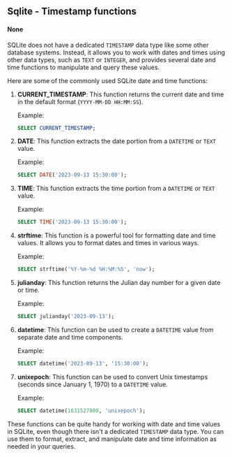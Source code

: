 ## Sqlite - Timestamp functions
#### None


SQLite does not have a dedicated `TIMESTAMP` data type like some other database systems. Instead, it allows you to work with dates and times using other data types, such as `TEXT` or `INTEGER`, and provides several date and time functions to manipulate and query these values.

Here are some of the commonly used SQLite date and time functions:

1. **CURRENT_TIMESTAMP**: This function returns the current date and time in the default format (`YYYY-MM-DD HH:MM:SS`).

   Example:
   ```sql
   SELECT CURRENT_TIMESTAMP;
   ```

2. **DATE**: This function extracts the date portion from a `DATETIME` or `TEXT` value.

   Example:
   ```sql
   SELECT DATE('2023-09-13 15:30:00');
   ```

3. **TIME**: This function extracts the time portion from a `DATETIME` or `TEXT` value.

   Example:
   ```sql
   SELECT TIME('2023-09-13 15:30:00');
   ```

4. **strftime**: This function is a powerful tool for formatting date and time values. It allows you to format dates and times in various ways.

   Example:
   ```sql
   SELECT strftime('%Y-%m-%d %H:%M:%S', 'now');
   ```

5. **julianday**: This function returns the Julian day number for a given date or time.

   Example:
   ```sql
   SELECT julianday('2023-09-13');
   ```

6. **datetime**: This function can be used to create a `DATETIME` value from separate date and time components.

   Example:
   ```sql
   SELECT datetime('2023-09-13', '15:30:00');
   ```

7. **unixepoch**: This function can be used to convert Unix timestamps (seconds since January 1, 1970) to a `DATETIME` value.

   Example:
   ```sql
   SELECT datetime(1631527800, 'unixepoch');
   ```

These functions can be quite handy for working with date and time values in SQLite, even though there isn't a dedicated `TIMESTAMP` data type. You can use them to format, extract, and manipulate date and time information as needed in your queries.